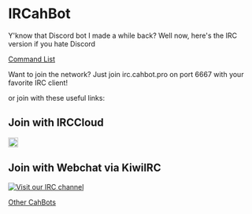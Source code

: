 # IRCahBot
Y'know that Discord bot I made a while back? Well now, here's the IRC version if you hate Discord

[Command List](https://cahbots.github.io/ircahbot/commands)

Want to join the network? Just join irc.cahbot.pro on port 6667 with your favorite IRC client!

or join with these useful links:

## Join with IRCCloud
<a href="https://www.irccloud.com/invite?channel=%23general&amp;hostname=irc.cahbot.pro&amp;port=6667" target="_blank"><img src="https://img.shields.io/badge/IRC-%23general-1e72ff.svg?style=flat"  height="20"></a>

## Join with Webchat via KiwiIRC

[![Visit our IRC channel](https://kiwiirc.com/buttons/irc.cahbot.pro/general.png)](https://kiwiirc.com/client/irc.cahbot.pro/#general)

[Other CahBots](http://cahbot.pro)
